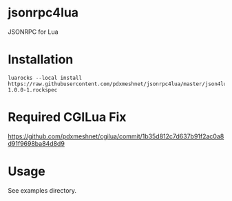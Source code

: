 # jsonrpc4lua
JSONRPC for Lua

# Installation #
```
luarocks --local install https://raw.githubusercontent.com/pdxmeshnet/jsonrpc4lua/master/json4lua-1.0.0-1.rockspec
```

# Required CGILua Fix #
https://github.com/pdxmeshnet/cgilua/commit/1b35d812c7d637b91f2ac0a8d91f9698ba84d8d9

# Usage #
See examples directory.
